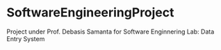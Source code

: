 # SoftwareEngineeringProject
Project under Prof. Debasis Samanta for Software Enginnering Lab: Data Entry System
